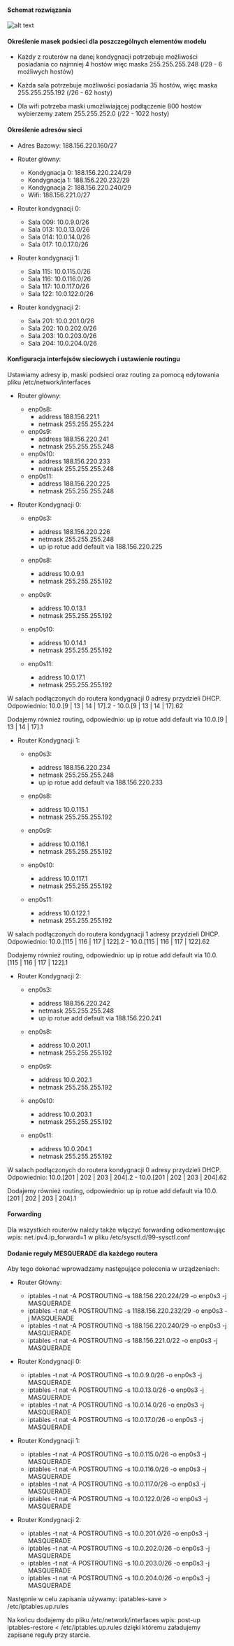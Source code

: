 #### Schemat rozwiązania
![alt text](https://github.com/Novachi/Sieci-Komputerowe/blob/master/zadanie-2/zadanie-2_diagram.png "Rysunek")

#### Określenie masek podsieci dla poszczególnych elementów modelu
* Każdy z routerów na danej kondygnacji potrzebuje możliwości posiadania co najmniej 4 hostów więc maska 255.255.255.248 (/29 - 6 możliwych hostów)

* Każda sala potrzebuje możliwości posiadania 35 hostów, więc maska 255.255.255.192 (/26 - 62 hosty)

* Dla wifi potrzeba maski umożliwiającej podłączenie 800 hostów wybierzemy zatem 255.255.252.0 (/22 - 1022 hosty)

#### Określenie adresów sieci

* Adres Bazowy: 188.156.220.160/27

* Router główny:
  * Kondygnacja 0: 188.156.220.224/29
  * Kondygnacja 1: 188.156.220.232/29
  * Kondygnacja 2: 188.156.220.240/29
  * Wifi: 188.156.221.0/27

* Router kondygnacji 0:
  * Sala 009: 10.0.9.0/26
  * Sala 013: 10.0.13.0/26
  * Sala 014: 10.0.14.0/26
  * Sala 017: 10.0.17.0/26
  
* Router kondygnacji 1:
  * Sala 115: 10.0.115.0/26
  * Sala 116: 10.0.116.0/26
  * Sala 117: 10.0.117.0/26
  * Sala 122: 10.0.122.0/26
  
* Router kondygnacji 2:
  * Sala 201: 10.0.201.0/26
  * Sala 202: 10.0.202.0/26
  * Sala 203: 10.0.203.0/26
  * Sala 204: 10.0.204.0/26
  
#### Konfiguracja interfejsów sieciowych i ustawienie routingu
Ustawiamy adresy ip, maski podsieci oraz routing za pomocą edytowania pliku /etc/network/interfaces
* Router główny:
  * enp0s8: 
    * address 188.156.221.1
    * netmask 255.255.255.224
  * enp0s9: 
    * address 188.156.220.241
    * netmask 255.255.255.248
  * enp0s10: 
    * address 188.156.220.233
    * netmask 255.255.255.248
  * enp0s11: 
    * address 188.156.220.225
    * netmask 255.255.255.248
    

* Router Kondygnacji 0:
  * enp0s3: 
    * address 188.156.220.226
    * netmask 255.255.255.248
    * up ip rotue add default via 188.156.220.225
  * enp0s8: 
    * address 10.0.9.1
    * netmask 255.255.255.192
  * enp0s9: 
    * address 10.0.13.1
    * netmask 255.255.255.192
  * enp0s10: 
    * address 10.0.14.1
    * netmask 255.255.255.192

  * enp0s11: 
    * address 10.0.17.1
    * netmask 255.255.255.192
 
W salach podłączonych do routera kondygnacji 0 adresy przydzieli DHCP. Odpowiednio: 10.0.[9 | 13 | 14 | 17].2 - 10.0.[9 | 13 | 14 | 17].62
 
Dodajemy również routing, odpowiednio: up ip rotue add default via 10.0.[9 | 13 | 14 | 17].1
 
* Router Kondygnacji 1:
  * enp0s3:
    * address 188.156.220.234
    * netmask 255.255.255.248
    * up ip rotue add default via 188.156.220.233
  * enp0s8: 
    * address 10.0.115.1
    * netmask 255.255.255.192
  * enp0s9: 
    * address 10.0.116.1
    * netmask 255.255.255.192

  * enp0s10: 
    * address 10.0.117.1
    * netmask 255.255.255.192

  * enp0s11: 
    * address 10.0.122.1
    * netmask 255.255.255.192

W salach podłączonych do routera kondygnacji 1 adresy przydzieli DHCP. Odpowiednio: 10.0.[115 | 116 | 117 | 122].2 - 10.0.[115 | 116 | 117 | 122].62
 
Dodajemy również routing, odpowiednio: up ip rotue add default via 10.0.[115 | 116 | 117 | 122].1

* Router Kondygnacji 2:
  * enp0s3:
    * address 188.156.220.242
    * netmask 255.255.255.248
    * up ip rotue add default via 188.156.220.241
  * enp0s8: 
    * address 10.0.201.1
    * netmask 255.255.255.192
  * enp0s9: 
    * address 10.0.202.1
    * netmask 255.255.255.192

  * enp0s10: 
    * address 10.0.203.1
    * netmask 255.255.255.192

  * enp0s11: 
    * address 10.0.204.1
    * netmask 255.255.255.192

W salach podłączonych do routera kondygnacji 0 adresy przydzieli DHCP. Odpowiednio: 10.0.[201 | 202 | 203 | 204].2 - 10.0.[201 | 202 | 203 | 204].62
 
 Dodajemy również routing, odpowiednio: up ip rotue add default via 10.0.[201 | 202 | 203 | 204].1
 
#### Forwarding
 Dla wszystkich routerów należy także włączyć forwarding odkomentowując wpis: net.ipv4.ip_forward=1 w pliku /etc/sysctl.d/99-sysctl.conf
 
#### Dodanie reguły MESQUERADE dla każdego routera
Aby tego dokonać wprowadzamy następujące polecenia w urządzeniach:
* Router Główny:
  * iptables -t nat -A POSTROUTING -s 188.156.220.224/29 -o enp0s3 -j MASQUERADE
  * iptables -t nat -A POSTROUTING -s 1188.156.220.232/29 -o enp0s3 -j MASQUERADE
  * iptables -t nat -A POSTROUTING -s 188.156.220.240/29 -o enp0s3 -j MASQUERADE
  * iptables -t nat -A POSTROUTING -s 188.156.221.0/22 -o enp0s3 -j MASQUERADE
* Router Kondygnacji 0:
  * iptables -t nat -A POSTROUTING -s 10.0.9.0/26 -o enp0s3 -j MASQUERADE
  * iptables -t nat -A POSTROUTING -s 10.0.13.0/26 -o enp0s3 -j MASQUERADE
  * iptables -t nat -A POSTROUTING -s 10.0.14.0/26 -o enp0s3 -j MASQUERADE
  * iptables -t nat -A POSTROUTING -s 10.0.17.0/26 -o enp0s3 -j MASQUERADE
                                 
* Router Kondygnacji 1:
  * iptables -t nat -A POSTROUTING -s 10.0.115.0/26 -o enp0s3 -j MASQUERADE
  * iptables -t nat -A POSTROUTING -s 10.0.116.0/26 -o enp0s3 -j MASQUERADE
  * iptables -t nat -A POSTROUTING -s 10.0.117.0/26 -o enp0s3 -j MASQUERADE
  * iptables -t nat -A POSTROUTING -s 10.0.122.0/26 -o enp0s3 -j MASQUERADE
  
* Router Kondygnacji 2:
  * iptables -t nat -A POSTROUTING -s 10.0.201.0/26 -o enp0s3 -j MASQUERADE
  * iptables -t nat -A POSTROUTING -s 10.0.202.0/26 -o enp0s3 -j MASQUERADE
  * iptables -t nat -A POSTROUTING -s 10.0.203.0/26 -o enp0s3 -j MASQUERADE
  * iptables -t nat -A POSTROUTING -s 10.0.204.0/26 -o enp0s3 -j MASQUERADE

Następnie w celu zapisania używamy: ipatables-save > /etc/iptables.up.rules

Na końcu dodajemy do pliku /etc/network/interfaces wpis: post-up iptables-restore < /etc/iptables.up.rules dzięki któremu załadujemy zapisane reguły przy starcie.
